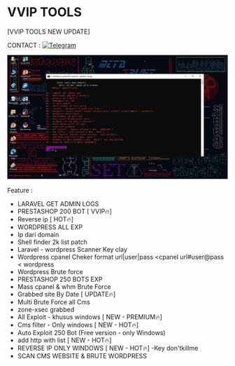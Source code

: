 # VVIP TOOLS
[VVIP TOOLS NEW UPDATE]

CONTACT : [![Telegram](https://img.shields.io/badge/telegram-1b77FF.svg?style=for-the-badge&logo=telegram)](https://t.me/amelliaahh)

<img src="https://raw.githubusercontent.com/ClayHaxor/vvip-tools/main/clayhaxor3.png">

Feature : 
- LARAVEL GET ADMIN LOGS
- PRESTASHOP 200 BOT [ VVIP🔥]
- Reverse ip [ HOT🔥]
- WORDPRESS ALL EXP
- Ip dari domain
- Shell finder 2k list patch
- Laravel - wordpress Scanner Key clay
- Wordpress cpanel Cheker format url|user|pass <cpanel url#user@pass < wordpress
- Wordpress Brute force
- PRESTASHOP 250 BOTS EXP
- Mass cpanel & whm Brute Force
- Grabbed site By Date [ UPDATE🔥]
- Multi Brute Force all Cms
- zone-xsec grabbed
- All Exploit - khusus windows [ NEW - PREMIUM🔥]
- Cms filter - Only windows [ NEW - HOT🔥]
- Auto Exploit 250 Bot (Free version - only Windows)
- add http with list [ NEW - HOT🔥]
- REVERSE IP ONLY WINDOWS [ NEW - HOT🔥] -Key don'tkillme
- SCAN CMS WEBSITE & BRUTE WORDPRESS
